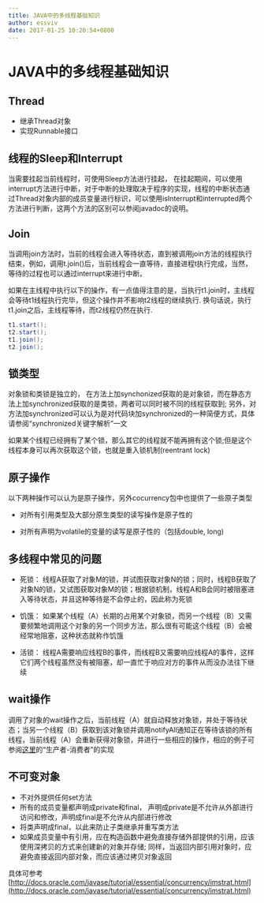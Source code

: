 ```yaml
---
title: JAVA中的多线程基础知识
author: essviv
date: 2017-01-25 10:20:54+0800
---
```


# JAVA中的多线程基础知识

## Thread
* 继承Thread对象
* 实现Runnable接口

## 线程的Sleep和Interrupt
当需要挂起当前线程时，可使用Sleep方法进行挂起， 在挂起期间，可以使用interrupt方法进行中断，对于中断的处理取决于程序的实现，线程的中断状态通过Thread对象内部的成员变量进行标识，可以使用isInterrupt和interrupted两个方法进行判断，这两个方法的区别可以参阅javadoc的说明。

## Join
当调用join方法时，当前的线程会进入等待状态，直到被调用join方法的线程执行结束，例如，调用t.join()后，当前线程会一直等待，直接进程t执行完成，当然，等待的过程也可以通过interrupt来进行中断。

如果在主线程中执行以下的操作，有一点值得注意的是，当执行t1.join时，主线程会等待t1线程执行完毕，但这个操作并不影响t2线程的继续执行. 换句话说，执行t1.join之后，主线程等待，而t2线程仍然在执行.

````java
t1.start();
t2.start();
t1.join();
t2.join();
````

## 锁类型
对象锁和类锁是独立的， 在方法上加synchonized获取的是对象锁，而在静态方法上加synchronized获取的是类锁，两者可以同时被不同的线程获取到; 另外，对方法加synchronized可以认为是对代码块加synchronized的一种简便方式，具体请参阅“synchronized关键字解析”一文

如果某个线程已经拥有了某个锁，那么其它的线程就不能再拥有这个锁;但是这个线程本身可以再次获取这个锁，也就是重入锁机制(reentrant lock)
## 原子操作
以下两种操作可以认为是原子操作，另外cocurrency包中也提供了一些原子类型

* 对所有引用类型及大部分原生类型的读写操作是原子性的

* 对所有声明为volatile的变量的读写是原子性的（包括double, long)

## 多线程中常见的问题

* 死锁： 线程A获取了对象M的锁，并试图获取对象N的锁；同时，线程B获取了对象N的锁，又试图获取对象M的锁；根据锁机制，线程A和B会同时被阻塞进入等待状态，并且这种等待是不会停止的，因此称为死锁

* 饥饿： 如果某个线程（A）长期的占用某个对象锁，而另一个线程（B）又需要频繁地调用这个对象的另一个同步方法，那么很有可能这个线程（B）会被经常地阻塞，这种状态就称作饥饿

* 活锁： 线程A需要响应线程B的事件，而线程B又需要响应线程A的事件，这样它们两个线程虽然没有被阻塞，却一直忙于响应对方的事件从而没办法往下继续

## wait操作
调用了对象的wait操作之后，当前线程（A）就自动释放对象锁，并处于等待状态；当另一个线程（B）获取到该对象锁并调用notifyAll通知正在等待该锁的所有线程，当前线程（A）会重新获得对象锁，并进行一些相应的操作，相应的例子可参阅[这里](http://docs.oracle.com/javase/tutorial/essential/concurrency/guardmeth.html)的“生产者-消费者”的实现

## 不可变对象

* 不对外提供任何set方法
* 所有的成员变量都声明成private和final， 声明成private是不允许从外部进行访问和修改，声明成final是不允许从内部进行修改
* 将类声明成final，以此来防止子类继承并重写类方法
* 如果成员变量中有引用，应在构造函数中避免直接存储外部提供的引用，应该使用深拷贝的方式来创建新的对象并存储; 同样，当返回内部引用对象时，应避免直接返回内部对象，而应该通过拷贝对象返回

具体可参考[http://docs.oracle.com/javase/tutorial/essential/concurrency/imstrat.html](http://docs.oracle.com/javase/tutorial/essential/concurrency/imstrat.html)